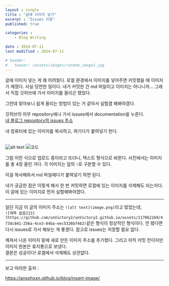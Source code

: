 ```yaml
---
layout : single
title : "글에 이미지 넣기"
excerpt : "Issues 이용"
published: true

categories : 
    - Blog Writing

date : 2024-07-11
last modified : 2024-07-11

# header:
#   teaser: /assets/images/random_image1.jpg
---
```


글에 이미지 넣는 게 꽤 어려웠다. 로컬 환경에서 이미지를 넣어주면 커밋했을 때 이미지가 깨졌다. 사실 당연한 일이다. 내가 커밋한 건 md 파일이고 이미지는 아니니까... 그래서 직접 깃허브에 가서 이미지를 올리곤 했었다.  

그런데 찾아보니 쉽게 올리는 방법이 있는 거 같아서 실험겸 해봐야겠다.

깃허브의 아무 repository에나 가서 issues에서 documentation을 누른다.   
[내 블로그 repository의 issues 주소](https://github.com/unvictory2/unVictory2.github.io/issues/new/choose)

내 컴퓨터에 있는 이미지를 복사하고, 여기다가 붙여넣기 한다.
<br/><br/>

![alt text](image.png)
![코드](https://github.com/unvictory2/unVictory2.github.io/assets/117062169/cb5396ec-cde3-4b1b-b7a5-217d2778a7bf)

그럼 이런 식으로 업로드 중이라고 뜨더니, 텍스트 형식으로 바뀐다. 사진에서는 이미지를 총 4장 올린 거다. 각 이미지는 앞의 `!`로 구분할 수 있다.  

이걸 복사해와서 md 파일에다가 붙여넣기 하면 된다.

내가 궁금한 점은 이렇게 해서 한 번 커밋하면 로컬에 있는 이미지를 삭제해도 되는지다. 이 글에 있는 이미지로 먼저 실험해봐야겠다.

----
일단 지금 이 글의 이미지 주소는 `![alt text](image.png)`라고 떴었는데,  
`![제목 없음213](https://github.com/unVictory2/unVictory2.github.io/assets/117062169/473dc841-256a-4ce3-84ba-eec5326bf462)`같은 형식이 정상적인 형식이다. 안 됐다면 다시 issues로 가서 해보는 게 좋겠다. 참고로 issues는 저장할 필요 없다.  

깨져서 나온 이미지 밑에 새로 만든 이미지 주소를 추가했다. 그리고 아직 커밋 전이지만 이미지 원본은 휴지통으로 보냈다.  
결론은 성공이다! 로컬에서 삭제해도 상관없다.  

<hr>
보고 따라한 출처 :  
 
https://ansohxxn.github.io/blog/insert-image/
